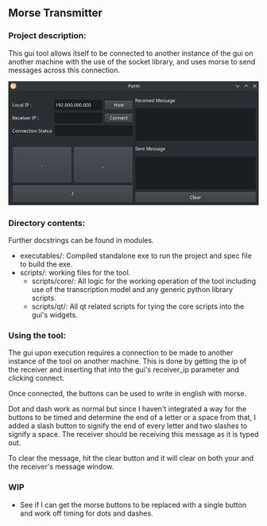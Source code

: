 ## Morse Transmitter

### Project description:
This gui tool allows itself to be connected to another instance of the gui on
another machine with the use of the socket library, and uses morse to send
messages across this connection.

<img src="/_readme_images/morse_transmitter_gui.png" alt="morse_transmitter_gui" width="700"/>

### Directory contents:
Further docstrings can be found in modules.

- executables/: Compiled standalone exe to run the project and spec file to build
the exe.
- scripts/: working files for the tool.
  - scripts/core/: All logic for the working operation of the tool including use of the transcription model and any generic python library scripts.
  - scripts/qt/: All qt related scripts for tying the core scripts into the gui's widgets.

### Using the tool:
The gui upon execution requires a connection to be made to another instance of
the tool on another machine. This is done by getting the ip of the receiver
and inserting that into the gui's receiver_ip parameter and clicking connect.

Once connected, the buttons can be used to write in english with morse.

Dot and dash work as normal but since I haven't integrated a way for the buttons
to be timed and determine the end of a letter or a space from that, I added 
a slash button to signify the end of every letter and two slashes to signify a
space. The receiver should be receiving this message as it is typed out.

To clear the message, hit the clear button and it will clear on both your and
the receiver's message window.


### WIP
- See if I can get the morse buttons to be replaced with a single button and
work off timing for dots and dashes.